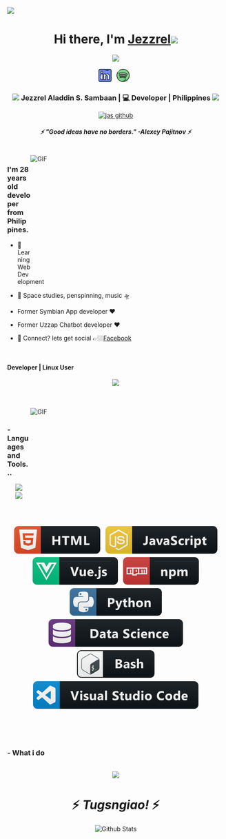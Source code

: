 <!-- Passenger Card section -->
<a href="https://github.com/jxmked/github-stats-card"><img src="https://gh-stats-card.cyclic.app/api/dotSIS"/></a>

<!-- Greetings section -->
<div align="center">
    <h1>Hi there, I'm <a href="https://jezzrey.ml">Jezzrel</a><img src="https://media.giphy.com/media/hvRJCLFzcasrR4ia7z/giphy.gif" width="25px"></h1>   
    <img src="https://pronoun.cyou/x/y?subject=He&object=Him&height=20"> 
</div>

<p align='center'>
    <a href="https://www.linkedin.com/in/jezzrelaladdinsambaan/"><img height="30" src="https://raw.githubusercontent.com/8bithemant/8bithemant/master/linkedin.png?raw=true"></a>&nbsp;&nbsp;
    <a href="https://www.facebook.com/zHY7Ne"><img height="30" src="https://raw.githubusercontent.com/8bithemant/8bithemant/master/spotify.png?raw=true"></a>&nbsp;&nbsp;
</p>

<div align="center">
    <h3><img src="https://media.giphy.com/media/WUlplcMpOCEmTGBtBW/giphy.gif" width="30"> Jezzrel Aladdin S. Sambaan | 💻 Developer | Philippines <img src="https://media.giphy.com/media/WUlplcMpOCEmTGBtBW/giphy.gif" width="30"></h3>
</div>

<p align="center">
    <a href="https://visitor-badge.glitch.me/badge?page_id=dotSIS.dotSIS">
        <img alt="jas github" src="https://visitor-badge.glitch.me/badge?page_id=dotSIS.dotSIS">
    </a>
</p>
 
<h5 align="center">
    <i>⚡️ "Good ideas have no borders." -Alexey Pajitnov ⚡️</i>
</h5>
<br />
 
 <!-- Background section -->
<img align="right" height="270px" width="450px" alt="GIF" src="https://media.giphy.com/media/j3mdQpQ9SKxFOWs9gy/giphy.gif" />
<p align="center">
    <h3> I'm 28 years old developer from Philippines.</h3>
</p>

- 🥀 Learning Web Development
  
- 🔭 Space studies, penspinning, music 🛸

- Former Symbian App developer :heart:

- Former Uzzap Chatbot developer :heart:

- 💬 Connect? lets get social 👉🏼[Facebook](https://www.facebook.com/zHY7Ne)
<br />

<!-- Stats and Skills section -->
<p align="center">
    <h4> Developer | Linux User </h4>
</p>

<p align="center" >
<a href="https://github.com/anuraghazra/github-readme-stats"> 
    <img  src="https://github-readme-stats.vercel.app/api?username=dotSIS&&show_icons=true&theme=synthwave"/>
</a>
<br />
<br />
<br />

</p>
<img align="right" height="270px" width="450px" alt="GIF" src="https://media.giphy.com/media/9zExs2Q2h1EHfE4P6G/giphy.gif" />
<br />

<!-- Languages section -->
### - Languages and Tools...

<p align="center">
    <a href="https://reactjsexample.com/skill-icons-beautiful-skills-icons-for-your-github-readme/"><img src="https://skills.thijs.gg/icons?i=c,java,html,css,js,nodejs,vue"/></a>
    <br />
    <a href="https://reactjsexample.com/skill-icons-beautiful-skills-icons-for-your-github-readme/"><img src="https://skills.thijs.gg/icons?i=python,django,php,mysql,mongodb,bash,linux"/></a>
    <!-- For more icons please follow  https://github.com/MikeCodesDotNET/ColoredBadges -->
    <img src="https://raw.githubusercontent.com/8bithemant/8bithemant/master/svg/dev/languages/html.svg" alt="html" style="vertical-align:top; margin:4px">
    <img src="https://raw.githubusercontent.com/8bithemant/8bithemant/master/svg/dev/languages/js.svg" alt="js" style="vertical-align:top; margin:4px">
    <img src="https://raw.githubusercontent.com/8bithemant/8bithemant/master/svg/dev/frameworks/vue.svg" alt="vue" style="vertical-align:top; margin:4px">
    <img src="https://raw.githubusercontent.com/8bithemant/8bithemant/master/svg/dev/services/npm.svg" alt="npm" style="vertical-align:top; margin:4px">
    <img src="https://raw.githubusercontent.com/8bithemant/8bithemant/master/svg/dev/languages/python.svg" alt="python" style="vertical-align:top; margin:4px">
    <img src="https://raw.githubusercontent.com/8bithemant/8bithemant/master/svg/dev/misc/datascience.svg" alt="datascience" style="vertical-align:top; margin:4px">
    <img src="https://raw.githubusercontent.com/8bithemant/8bithemant/master/svg/dev/tools/bash.svg" alt="bash" style="vertical-align:top; margin:4px">
    <img src="https://raw.githubusercontent.com/8bithemant/8bithemant/master/svg/dev/tools/visualstudio_code.svg" alt="vscode" style="vertical-align:top; margin:4px">
</p>
<br />
<br />
<br />

<!-- What section -->
 ### - What i do

<p align="center">
    <br />
    <img src="https://media.giphy.com/media/h408T6Y5GfmXBKW62l/giphy.gif"/>
</p>

<!-- Footer section -->
<h1 align='center'>⚡️ <i>Tugsngiao!</i> ⚡️</h1>

<p align="center">
    <img src="https://raw.githubusercontent.com/mayhemantt/mayhemantt/Update/svg/Bottom.svg" alt="Github Stats"/>
</p>